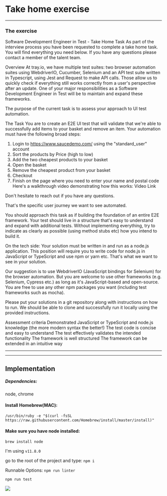 # Take home exercise
---
### The exercise
Software Development Engineer in Test - Take Home Task
As part of the interview process you have been requested to complete a take home task. You will find everything you need below. If you have any questions please contact a member of the talent team.

Overview
At tray.io, we have multiple test suites: two browser automation suites using WebdriverIO, Cucumber, Selenium and an API test suite written in Typescript, using Jest and Request to make API calls. Those allow us to quickly check if everything still works correctly from a user's perspective after an update. One of your major responsibilities as a Software Development Engineer in Test will be to maintain and expand these frameworks.

The purpose of the current task is to assess your approach to UI test automation.

The Task
You are to create an E2E UI test that will validate that we're able to successfully add items to your basket and remove an item. Your automation must have the following broad steps:

1. Login to https://www.saucedemo.com/ using the "standard_user" account
2. Sort the products by Price (high to low)
3. Add the two cheapest products to your basket
4. Open the basket
5. Remove the cheapest product from your basket
6. Checkout
7. Finish on the page where you need to enter your name and postal code
Here's a walkthrough video demonstrating how this works: Video Link

Don't hesitate to reach out if you have any questions.

That's the specific user journey we want to see automated.

You should approach this task as if building the foundation of an entire E2E framework. Your test should live in a structure that's easy to understand and expand with additional tests. Without implementing everything, try to indicate as clearly as possible (using method stubs etc) how you intend to build it.

On the tech side: Your solution must be written in and run as a node.js application. This position will require you to write code for node.js in JavaScript or TypeScript and use npm or yarn etc. That's what we want to see in your solution.

Our suggestion is to use WebdriverIO (JavaScript bindings for Selenium) for the browser automation. But you are welcome to use other frameworks (e.g. Selenium, Cypress etc.) as long as it's JavaScript-based and open-source. You are free to use any other npm packages you want (including test frameworks such as mocha).

Please put your solutions in a git repository along with instructions on how to run. We should be able to clone and successfully run it locally using the provided instructions.

Assessment criteria
Demonstrated JavaScript or TypeScript and node.js knowledge (the more modern syntax the better!)
The test code is concise and easy to understand
The test effectively validates the intended functionality
The framework is well structured
The framework can be extended in an intuitive way

---
---
## Implementation

##### Dependencies:
node, chrome

#### Install Homebrew(MAC):
`/usr/bin/ruby -e "$(curl -fsSL https://raw.githubusercontent.com/Homebrew/install/master/install)"`

#### Make sure you have node installed:
`brew install node`

I'm using
`v11.8.0`

go to the root of the project and type:
`npm i`

Runnable Options:
`npm run linter`

`npm run test`

![](tray.gif)
